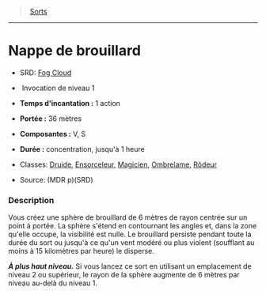 ﻿---
!SpellHD
Level: 1
Type: Invocation
CastingTime: 1 action
Range: 36 mètres
Components: V, S
Duration: concentration, jusqu'à 1 heure
Classes: '[Druide](hd_druid.md), [Ensorceleur](hd_sorcerer.md), [Magicien](hd_wizard.md), [Ombrelame](hd_rogue_ombrelame.md), [Rôdeur](hd_ranger.md)'
Id: spells_hd.md#nappe-de-brouillard
ParentLink: spells_hd.md#sorts
Name: Nappe de brouillard
ParentName: Sorts
NameLevel: 1
AltName: '[Fog Cloud](srd_spells_fog_cloud.md)'
Source: (MDR p)(SRD)
---
> [Sorts](hd_spells.md)

---

# Nappe de brouillard

- SRD: [Fog Cloud](srd_spells_fog_cloud.md)

-  Invocation de niveau 1

- **Temps d'incantation :** 1 action

- **Portée :** 36 mètres

- **Composantes :** V, S

- **Durée :** concentration, jusqu'à 1 heure

- Classes: [Druide](hd_druid.md), [Ensorceleur](hd_sorcerer.md), [Magicien](hd_wizard.md), [Ombrelame](hd_rogue_ombrelame.md), [Rôdeur](hd_ranger.md)

- Source: (MDR p)(SRD)

### Description

Vous créez une sphère de brouillard de 6 mètres de rayon centrée sur un point à portée. La sphère s'étend en contournant les angles et, dans la zone qu'elle occupe, la visibilité est nulle. Le brouillard persiste pendant toute la durée du sort ou jusqu'à ce qu'un vent modéré ou plus violent (soufflant au moins à 15 kilomètres par heure) le disperse.

**_À plus haut niveau._** Si vous lancez ce sort en utilisant un emplacement de niveau 2 ou supérieur, le rayon de la sphère augmente de 6 mètres par niveau au-delà du niveau 1.

